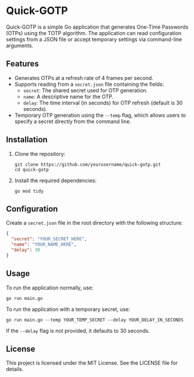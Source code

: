 # Quick-GOTP

Quick-GOTP is a simple Go application that generates One-Time Passwords (OTPs) using the TOTP algorithm. The application can read configuration settings from a JSON file or accept temporary settings via command-line arguments.

## Features

- Generates OTPs at a refresh rate of 4 frames per second.
- Supports reading from a `secret.json` file containing the fields:
  - `secret`: The shared secret used for OTP generation.
  - `name`: A descriptive name for the OTP.
  - `delay`: The time interval (in seconds) for OTP refresh (default is 30 seconds).
- Temporary OTP generation using the `--temp` flag, which allows users to specify a secret directly from the command line.

## Installation

1. Clone the repository:
   ```
   git clone https://github.com/yourusername/quick-gotp.git
   cd quick-gotp
   ```

2. Install the required dependencies:
   ```
   go mod tidy
   ```

## Configuration

Create a `secret.json` file in the root directory with the following structure:

```json
{
  "secret": "YOUR_SECRET_HERE",
  "name": "YOUR_NAME_HERE",
  "delay": 30
}
```

## Usage

To run the application normally, use:
```
go run main.go
```

To run the application with a temporary secret, use:
```
go run main.go --temp YOUR_TEMP_SECRET --delay YOUR_DELAY_IN_SECONDS
```

If the `--delay` flag is not provided, it defaults to 30 seconds.

## License

This project is licensed under the MIT License. See the LICENSE file for details.